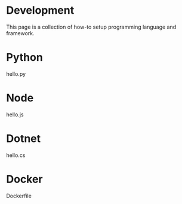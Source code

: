 # Development
This page is a collection of how-to setup programming language and framework.

# Python
hello.py
# Node
hello.js
# Dotnet
hello.cs

# Docker
Dockerfile